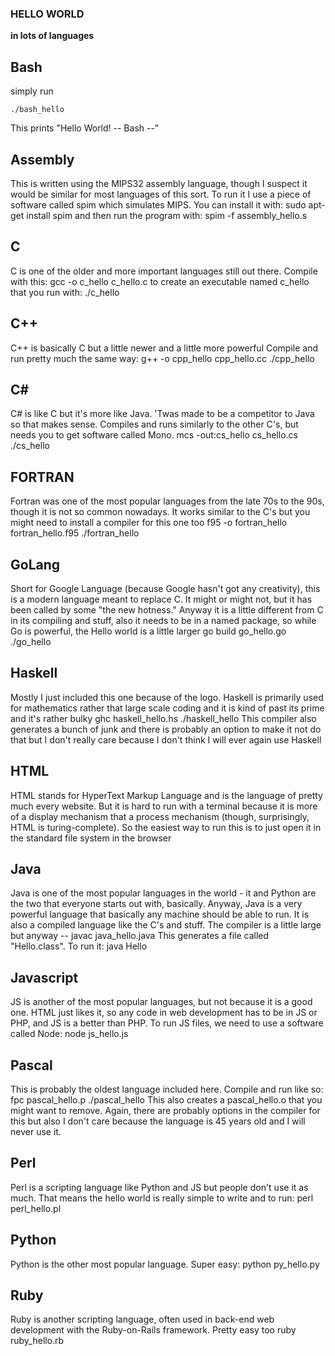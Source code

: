 ### HELLO WORLD ###
**in lots of languages**

Bash
------
simply run

    ./bash_hello

This prints "Hello World! -- Bash --"

Assembly
-----
This is written using the MIPS32 assembly language, though 
I suspect it would be similar for most languages of this sort.
To run it I use a piece of software called spim which simulates
MIPS. You can install it with:
    sudo apt-get install spim
and then run the program with:
    spim -f assembly_hello.s

C
-----
C is one of the older and more important languages still out there.
Compile with this:
    gcc -o c_hello c_hello.c
to create an executable named c_hello that you run with:
    ./c_hello

C++
-----
C++ is basically C but a little newer and a little more powerful
Compile and run pretty much the same way:
    g++ -o cpp_hello cpp_hello.cc
    ./cpp_hello

C#
-----
C# is like C but it's more like Java. 'Twas made to be a competitor to
Java so that makes sense. Compiles and runs similarly to the other C's, 
but needs you to get software called Mono.
    mcs -out:cs_hello cs_hello.cs
    ./cs_hello

FORTRAN
-----
Fortran was one of the most popular languages from the late 70s to the 90s, 
though it is not so common nowadays. It works similar to the C's but you 
might need to install a compiler for this one too
    f95 -o fortran_hello fortran_hello.f95
    ./fortran_hello

GoLang
-----
Short for Google Language (because Google hasn't got any creativity), this is
a modern language meant to replace C. It might or might not, but it has been 
called by some "the new hotness." Anyway it is a little different from C in its
compiling and stuff, also it needs to be in a named package, so while Go is
powerful, the Hello world is a little larger
    go build go_hello.go
    ./go_hello

Haskell
-----
Mostly I just included this one because of the logo. Haskell is primarily
used for mathematics rather that large scale coding and it is kind of past
its prime and it's rather bulky
    ghc haskell_hello.hs
    ./haskell_hello
This compiler also generates a bunch of junk and there is probably an option
to make it not do that but I don't really care because I don't think I will
ever again use Haskell

HTML
-----
HTML stands for HyperText Markup Language and is the language of pretty much 
every website. But it is hard to run with a terminal because it is more of a 
display mechanism that a process mechanism (though, surprisingly, HTML is 
turing-complete). So the easiest way to run this is to just open it in the 
standard file system in the browser

Java
-----
Java is one of the most popular languages in the world - it and Python are the 
two that everyone starts out with, basically. Anyway, Java is a very powerful 
language that basically any machine should be able to run. It is also a compiled
language like the C's and stuff. The compiler is a little large but anyway --
    javac java_hello.java
This generates a file called "Hello.class". To run it:
    java Hello

Javascript
-----
JS is another of the most popular languages, but not because it is a good one.
HTML just likes it, so any code in web development has to be in JS or PHP, and
JS is a better than PHP. To run JS files, we need to use a software called Node:
    node js_hello.js

Pascal
-----
This is probably the oldest language included here. Compile and run like so:
    fpc pascal_hello.p
    ./pascal_hello
This also creates a pascal_hello.o that you might want to remove. Again, there
are probably options in the compiler for this but also I don't care because the 
language is 45 years old and I will never use it.

Perl
-----
Perl is a scripting language like Python and JS but people don't use it as much.
That means the hello world is really simple to write and to run:
    perl perl_hello.pl

Python
-----
Python is the other most popular language. Super easy:
    python py_hello.py

Ruby
-----
Ruby is another scripting language, often used in back-end web development with
the Ruby-on-Rails framework. Pretty easy too
    ruby ruby_hello.rb
